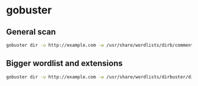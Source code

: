 # gobuster

## General scan

```bash
gobuster dir -u http://example.com -w /usr/share/wordlists/dirb/comment.txt -t 40 -e
```

## Bigger wordlist and extensions

```bash
gobuster dir -u http://example.com -w /usr/share/wordlists/dirbuster/directory-list-2.3-medium.txt -x php,txt,html -t 40 -e
```
